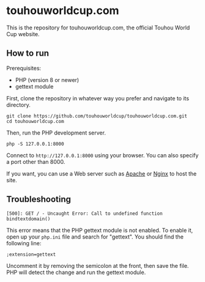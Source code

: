 # touhouworldcup.com
This is the repository for touhouworldcup.com, the official Touhou World Cup website.

## How to run
Prerequisites:
* PHP (version 8 or newer)
* gettext module

First, clone the repository in whatever way you prefer and navigate to its directory.
```
git clone https://github.com/touhouworldcup/touhouworldcup.com.git
cd touhouworldcup.com
```
Then, run the PHP development server.
```
php -S 127.0.0.1:8000
```
Connect to `http://127.0.0.1:8000` using your browser. You can also specify a port other than 8000.

If you want, you can use a Web server such as [Apache](https://apache.org/) or [Nginx](https://nginx.org/) to host the site.

## Troubleshooting
```
[500]: GET / - Uncaught Error: Call to undefined function bindtextdomain()
```
This error means that the PHP gettext module is not enabled. To enable it, open up your `php.ini` file and search for "gettext". You should find the following line:
```
;extension=gettext
```
Uncomment it by removing the semicolon at the front, then save the file. PHP will detect the change and run the gettext module.
